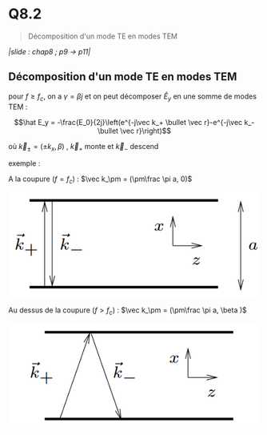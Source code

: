 # Q8.2

> Décomposition d'un mode TE en modes TEM

*|slide : chap8 ; p9 -> p11|*

## Décomposition d'un mode TE en modes TEM

pour $f\ge f_c$, on a $\gamma = \beta j$ et on peut décomposer $\hat E_y$ en une somme de modes TEM :

$$\hat E_y = -\frac{E_0}{2j}\left(e^{-j\vec k_+ \bullet \vec r}-e^{-j\vec k_-\bullet \vec r}\right)$$

où $\vec k_\pm = (\pm k_x, \beta)$ , $\vec k_+$ monte et $\vec k_-$ descend

exemple :

A la coupure ($f=f_c$) : $\vec k_\pm = (\pm\frac \pi a, 0)$

![](attachments/Pasted%20image%2020230728142540.png)

Au dessus de la coupure ($f>f_c$) : $\vec k_\pm = (\pm\frac \pi a, \beta )$

![](attachments/Pasted%20image%2020230728142547.png)
